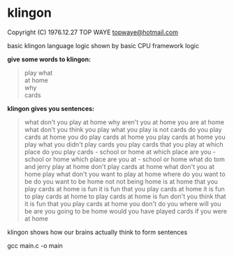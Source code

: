 # klingon
Copyright (C) 1976.12.27 TOP WAYE topwaye@hotmail.com

basic klingon language logic shown by basic CPU framework logic

**give some words to klingon:**

>play what  
at home  
why  
cards  

**klingon gives you sentences:**

>what don't you play at home
why aren't you at home
you are at home
what don't you think you play
what you play is not cards
do you play cards at home
you do play cards at home
you play cards at home
you play what you didn't play
cards you play
cards that you play
at which place do you play cards - school or home
at which place are you - school or home
which place are you at - school or home
what do tom and jerry play at home
don't play cards at home
what don't you at home play
what don't you want to play at home
where do you want to be
do you want to be home
not not being home is at home
that you play cards at home is fun
it is fun that you play cards at home
it is fun to play cards at home
to play cards at home is fun
don't you think that it is fun that you play cards at home
you don't
do you
where will you be
are you going to be home
would you have played cards if you were at home

klingon shows how our brains actually think to form sentences

gcc main.c -o main
